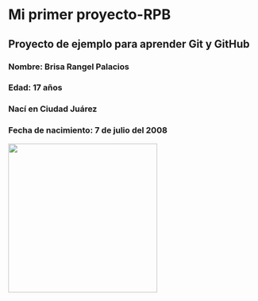 # Mi primer proyecto-RPB

## Proyecto de ejemplo para aprender Git y GitHub

### Nombre: Brisa Rangel Palacios  
### Edad: 17 años  
### Nací en Ciudad Juárez  
### Fecha de nacimiento: 7 de julio del 2008

<img src="https://github.com/user-attachments/assets/c074887c-d4e9-47b1-8e92-e388960d8e40" width="300"/>

